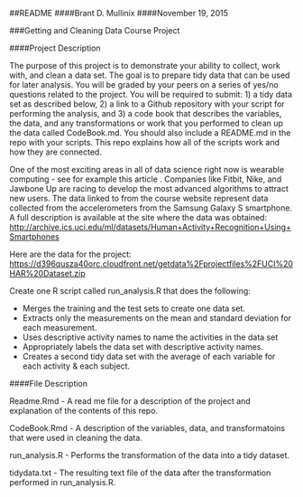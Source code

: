 ##README
####Brant D. Mullinix
####November 19, 2015



###Getting and Cleaning Data Course Project

####Project Description

The purpose of this project is to demonstrate your ability to collect, work with, and clean a data set. The goal is to prepare tidy data that can be used for later analysis. You will be graded by your peers on a series of yes/no questions related to the project. You will be required to submit: 1) a tidy data set as described below, 2) a link to a Github repository with your script for performing the analysis, and 3) a code book that describes the variables, the data, and any transformations or work that you performed to clean up the data called CodeBook.md. You should also include a README.md in the repo with your scripts. This repo explains how all of the scripts work and how they are connected.  

One of the most exciting areas in all of data science right now is wearable computing - see for example this article . Companies like Fitbit, Nike, and Jawbone Up are racing to develop the most advanced algorithms to attract new users. The data linked to from the course website represent data collected from the accelerometers from the Samsung Galaxy S smartphone. A full description is available at the site where the data was obtained:  <http://archive.ics.uci.edu/ml/datasets/Human+Activity+Recognition+Using+Smartphones>

Here are the data for the project: <https://d396qusza40orc.cloudfront.net/getdata%2Fprojectfiles%2FUCI%20HAR%20Dataset.zip>

Create one R script called run_analysis.R that does the following:

- Merges the training and the test sets to create one data set.
- Extracts only the measurements on the mean and standard deviation for each measurement.
- Uses descriptive activity names to name the activities in the data set
- Appropriately labels the data set with descriptive activity names.
- Creates a second tidy data set with the average of each variable for each activity & each subject.


####File Description

Readme.Rmd - A read me file for a description of the project and explanation of the contents of this repo.

CodeBook.Rmd - A description of the variables, data, and transformatoins that were used in cleaning the data.

run_analysis.R - Performs the transformation of the data into a tidy dataset.

tidydata.txt - The resulting text file of the data after the transformation performed in run_analysis.R.
